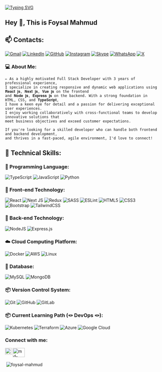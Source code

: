 [![Typing SVG](https://readme-typing-svg.demolab.com?font=Fira+Code&weight=600&size=27&pause=1000&color=F11A60&center=true&random=false&width=700&height=100&lines=Welcome+To+Foysal+Mahmud+Github+Profile)](https://git.io/typing-svg)
## Hey 👋, This is Foysal Mahmud

## 📫 Contacts:
[![Gmail](https://img.shields.io/badge/Gmail-D14836?style=for-the-badge&logo=gmail&logoColor=white)](mailto:foysalmahmud.swe@gmail.com) 
[![LinkedIn](https://img.shields.io/badge/linkedin-%230077B5.svg?style=for-the-badge&logo=linkedin&logoColor=white)](https://www.linkedin.com/in/md-foysal-mahmud/)
[![GitHub](https://img.shields.io/badge/github-%23121011.svg?style=for-the-badge&logo=github&logoColor=white)](https://github.com/foysal-mahmud)
[![Instagram](https://img.shields.io/badge/Instagram-%23E4405F.svg?style=for-the-badge&logo=Instagram&logoColor=white)](https://www.linkedin.com/in/md-foysal-mahmud/)
[![Skype](https://img.shields.io/badge/Skype-%2300AFF0.svg?style=for-the-badge&logo=Skype&logoColor=white)](https://www.linkedin.com/in/md-foysal-mahmud/)
[![WhatsApp](https://img.shields.io/badge/WhatsApp-25D366?style=for-the-badge&logo=whatsapp&logoColor=white)](https://www.linkedin.com/in/md-foysal-mahmud/)
[![X](https://img.shields.io/badge/X-%23000000.svg?style=for-the-badge&logo=X&logoColor=white)](https://www.linkedin.com/in/md-foysal-mahmud/)

<h3 align="left"> 💻 About Me: </h3>

    ✏️ As a highly motivated Full Stack Developer with 3 years of professional experience, 
    I specialize in creating responsive and dynamic web applications using 𝐑𝐞𝐚𝐜𝐭 𝐣𝐬, 𝐍𝐞𝐱𝐭 𝐣𝐬, 𝐕𝐮𝐞 𝐣𝐬 on the frontend 
    and 𝐍𝐨𝐝𝐞 𝐣𝐬, 𝐄𝐱𝐩𝐫𝐞𝐬𝐬 𝐣𝐬 on the backend. With a strong foundation in HTML, CSS, and 𝐓𝐲𝐩𝐞𝐒𝐜𝐫𝐢𝐩𝐭, 
    I have a keen eye for detail and a passion for delivering exceptional user experiences. 
    I enjoy working collaboratively with cross-functional teams to develop innovative solutions that 
    meet business objectives and exceed customer expectations. 
    
    If you're looking for a skilled developer who can handle both frontend and backend development, 
    and thrives in a fast-paced, agile environment, I'd love to connect!

 ## 🔰 Technical Skills:
 ### 🔖 Programming Language:
 ![TypeScript](https://img.shields.io/badge/typescript-%23007ACC.svg?style=for-the-badge&logo=typescript&logoColor=white)
 ![JavaScript](https://img.shields.io/badge/javascript-%23323330.svg?style=for-the-badge&logo=javascript&logoColor=%23F7DF1E)
 ![Python](https://img.shields.io/badge/python-3670A0?style=for-the-badge&logo=python&logoColor=ffdd54)

  ### 📓 Front-end Technology:
 ![React](https://img.shields.io/badge/react-%2320232a.svg?style=for-the-badge&logo=react&logoColor=%2361DAFB)
 ![Next JS](https://img.shields.io/badge/Next-black?style=for-the-badge&logo=next.js&logoColor=white)
 ![Redux](https://img.shields.io/badge/redux-%23593d88.svg?style=for-the-badge&logo=redux&logoColor=white)
 ![SASS](https://img.shields.io/badge/SASS-hotpink.svg?style=for-the-badge&logo=SASS&logoColor=white)
 ![ESLint](https://img.shields.io/badge/ESLint-4B3263?style=for-the-badge&logo=eslint&logoColor=white)
 ![HTML5](https://img.shields.io/badge/html5-%23E34F26.svg?style=for-the-badge&logo=html5&logoColor=white)
 ![CSS3](https://img.shields.io/badge/css3-%231572B6.svg?style=for-the-badge&logo=css3&logoColor=white)
 ![Bootstrap](https://img.shields.io/badge/bootstrap-%238511FA.svg?style=for-the-badge&logo=bootstrap&logoColor=white)
 ![TailwindCSS](https://img.shields.io/badge/tailwindcss-%2338B2AC.svg?style=for-the-badge&logo=tailwind-css&logoColor=white)

 ### 📮 Back-end Technology:
 ![NodeJS](https://img.shields.io/badge/node.js-6DA55F?style=for-the-badge&logo=node.js&logoColor=white)
 ![Express.js](https://img.shields.io/badge/express.js-%23404d59.svg?style=for-the-badge&logo=express&logoColor=%2361DAFB)

 ### ☁️ Cloud Computing Platform:
 ![Docker](https://img.shields.io/badge/docker-%230db7ed.svg?style=for-the-badge&logo=docker&logoColor=white)
 ![AWS](https://img.shields.io/badge/AWS-%23FF9900.svg?style=for-the-badge&logo=amazon-aws&logoColor=white)
 ![Linux](https://img.shields.io/badge/Linux-FCC624?style=for-the-badge&logo=linux&logoColor=black)

 ### 📒 Database:
 ![MySQL](https://img.shields.io/badge/mysql-4479A1.svg?style=for-the-badge&logo=mysql&logoColor=white)
 ![MongoDB](https://img.shields.io/badge/MongoDB-%234ea94b.svg?style=for-the-badge&logo=mongodb&logoColor=white)

  ### 📦 Version Control System:
  ![Git](https://img.shields.io/badge/git-%23F05033.svg?style=for-the-badge&logo=git&logoColor=white)
  ![GitHub](https://img.shields.io/badge/github-%23121011.svg?style=for-the-badge&logo=github&logoColor=white)
  ![GitLab](https://img.shields.io/badge/gitlab-%23181717.svg?style=for-the-badge&logo=gitlab&logoColor=white)

  ### 📦 Current Learning Path (🪢 DevOps 🪢):
  ![Kubernetes](https://img.shields.io/badge/kubernetes-%23326ce5.svg?style=for-the-badge&logo=kubernetes&logoColor=white)
  ![Terraform](https://img.shields.io/badge/terraform-%235835CC.svg?style=for-the-badge&logo=terraform&logoColor=white)
  ![Azure](https://img.shields.io/badge/azure-%230072C6.svg?style=for-the-badge&logo=microsoftazure&logoColor=white)
  ![Google Cloud](https://img.shields.io/badge/GoogleCloud-%234285F4.svg?style=for-the-badge&logo=google-cloud&logoColor=white)

<h3 align="left">Connect with me:</h3>
<p align="left">
  <a target="_blank" href="mailto:foysalmahmud.cse28@gmail.com">
  <img align="left" alt="Gmail" width="22px" src="https://cdn.jsdelivr.net/npm/simple-icons@v3/icons/gmail.svg" />
</a>
<a href="https://linkedin.com/in/md-foysal-mahmud" target="blank"><img align="center" src="https://cdn.jsdelivr.net/npm/simple-icons@3.0.1/icons/linkedin.svg" alt="md-foysal-mahmud" height="30" width="40" /></a>
  
</p>

<p>&nbsp;<img align="center" src="https://github-readme-stats.vercel.app/api?username=foysal-mahmud&show_icons=true&locale=en" alt="foysal-mahmud" /></p>
